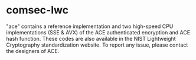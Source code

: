 # comsec-lwc

"ace" contains a reference implementation and two high-speed CPU implementations (SSE & AVX) of the ACE authenticated encryption and ACE hash function. These codes are also available in the NIST Lightweight Cryptography standardization website. To report any issue, please contact the designers of ACE. 
